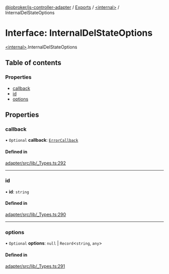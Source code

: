 [@iobroker/js-controller-adapter](../README.md) / [Exports](../modules.md) / [\<internal\>](../modules/internal_.md) / InternalDelStateOptions

# Interface: InternalDelStateOptions

[\<internal\>](../modules/internal_.md).InternalDelStateOptions

## Table of contents

### Properties

- [callback](internal_.InternalDelStateOptions.md#callback)
- [id](internal_.InternalDelStateOptions.md#id)
- [options](internal_.InternalDelStateOptions.md#options)

## Properties

### callback

• `Optional` **callback**: [`ErrorCallback`](../modules/internal_.md#errorcallback)

#### Defined in

[adapter/src/lib/_Types.ts:292](https://github.com/ioBroker/ioBroker.js-controller/blob/818c4029/packages/adapter/src/lib/_Types.ts#L292)

___

### id

• **id**: `string`

#### Defined in

[adapter/src/lib/_Types.ts:290](https://github.com/ioBroker/ioBroker.js-controller/blob/818c4029/packages/adapter/src/lib/_Types.ts#L290)

___

### options

• `Optional` **options**: ``null`` \| `Record`\<`string`, `any`\>

#### Defined in

[adapter/src/lib/_Types.ts:291](https://github.com/ioBroker/ioBroker.js-controller/blob/818c4029/packages/adapter/src/lib/_Types.ts#L291)
